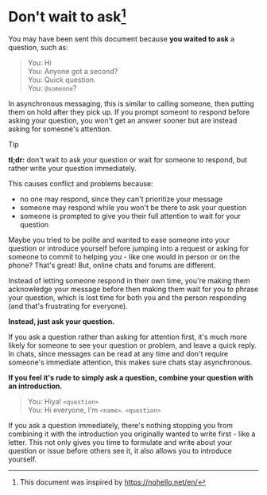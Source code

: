 # Don't wait to ask[^1]

You may have been sent this document because **you waited to ask** a question,
such as:

> You: Hi<br/>
> You: Anyone got a second?<br/>
> You: Quick question.<br/>
> You: `@someone`?

In asynchronous messaging, this is similar to calling someone, then putting them on hold
after they pick up. If you prompt someont to respond before asking your question, you won't
get an answer sooner but are instead asking for someone's attention.

> [!TIP]
> **tl;dr:** don't wait to ask your question or wait for someone to respond, but rather
> write your question immediately.

This causes conflict and problems because:
- no one may respond, since they can't prioritize your message
- someone may respond while you won't be there to ask your question
- someone is prompted to give you their full attention to wait for your question

Maybe you tried to be polite and wanted to ease someone into your question or introduce
yourself before jumping into a request or asking for someone to commit to helping you - like
one would in person or on the phone? That's great!
But, online chats and forums are different.

Instead of letting someone respond in their own time, you're making them acknowledge your
message before then making them wait for you to phrase your question, which is lost time for
both you and the person responding (and that's frustrating for everyone).

**Instead, just ask your question.**

If you ask a question rather than asking for attention first, it's much more likely for someone
to see your question or problem, and leave a quick reply. In chats, since messages can be read
at any time and don't require someone's immediate attention, this makes sure chats stay asynchronous.

**If you feel it's rude to simply ask a question, combine your question with an introduction.**

> You: Hiya! `<question>`<br/>
> You: Hi everyone, I'm `<name>`. `<question>`

If you ask a question immediately, there's nothing stopping you from combining it with the introduction
you originally wanted to write first - like a letter. This not only gives you time to formulate and
write about your question or issue before others see it, it also allows you to introduce yourself.

[^1]: This document was inspired by https://nohello.net/en/
